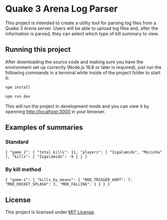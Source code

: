 # Quake 3 Arena Log Parser

This project is intended to create a utility tool for parsing log files from a Quake 3 Arena server. Users will be able to upload log files and, after the information is parsed, they can select which type of kill summary to view.

## Running this project

After downloading the source code and making sure you have the environment set up correctly (Node.js 16.8 or later is required), just run the following commands in a terminal while inside of the project folder to start it:

```bash
npm install
```

```bash
npm run dev
```

This will run the project in development mode and you can view it by openning [http://localhost:3000](http://localhost:3000) in your browser.

## Examples of summaries

### Standard
`{
  "game_1": {
    "total_kills": 11,
    "players": [
      "Isgalamido",
      "Mocinha"
    ],
    "kills": {
      "Isgalamido": -9
    }
  }
}`

### By kill method
`{
  "game-1": {
    "kills_by_means": {
      "MOD_TRIGGER_HURT": 7,
      "MOD_ROCKET_SPLASH": 3,
      "MOD_FALLING": 1
    }
  }
}`

## License

This project is licensed under [MIT License](./LICENSE).